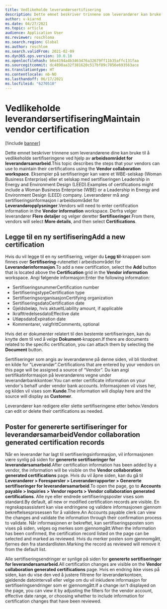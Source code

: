 ```yaml
---
title: Vedlikeholde leverandørsertifisering
description: Dette emnet beskriver trinnene som leverandører kan bruke til å vedlikeholde sertifiseringene ved hjelp av arbeidsområdet for leverandørsamarbeid.
author: v-kiarnd
ms.date: 04/27/2021
ms.topic: article
audience: Application User
ms.reviewer: roschloma
ms.search.region: Global
ms.author: roschlom
ms.search.validFrom: 2021-02-09
ms.dyn365.ops.version: 10.0.18
ms.openlocfilehash: b6e4194a4b3463476a32679ff11b35affc131faa
ms.sourcegitcommit: dc4898aa32f381620c517bf89c7856e693563ace
ms.translationtype: HT
ms.contentlocale: nb-NO
ms.lasthandoff: 06/17/2021
ms.locfileid: "6270510"
---
```

# <a name="maintain-vendor-certification"></a><span data-ttu-id="f19fc-103">Vedlikeholde leverandørsertifisering</span><span class="sxs-lookup"><span data-stu-id="f19fc-103">Maintain vendor certification</span></span>

[!include [banner](../includes/banner.md)]

<span data-ttu-id="f19fc-104">Dette emnet beskriver trinnene som leverandørene dine kan bruke til å vedlikeholde sertifiseringene ved hjelp av **arbeidsområdet for leverandørsamarbeid**.</span><span class="sxs-lookup"><span data-stu-id="f19fc-104">This topic describes the steps that your vendors can use to  maintain their certifications using the **Vendor collaboration workspace**.</span></span> <span data-ttu-id="f19fc-105">Eksempler på sertifiseringer kan være et WBE-selskap (Woman Business Enterprise) eller et selskap med sertifiseringen Leadership in Energy and Environment Design (LEED).</span><span class="sxs-lookup"><span data-stu-id="f19fc-105">Examples of certifications might include a Woman Business Enterprise (WBE) or a Leadership in Energy and Environment Design (LEED) company.</span></span> <span data-ttu-id="f19fc-106">Leverandører må angi sertifiseringsinformasjon i arbeidsområdet for **Leverandøropplysninger**.</span><span class="sxs-lookup"><span data-stu-id="f19fc-106">Vendors will need to enter certification information in the **Vendor information** workspace.</span></span> <span data-ttu-id="f19fc-107">Derfra velger leverandører **Flere detaljer** og velger deretter **Sertifiseringer**.</span><span class="sxs-lookup"><span data-stu-id="f19fc-107">From there, vendors will select **More details**, and then select **Certifications**.</span></span>

## <a name="add-a-new-certification"></a><span data-ttu-id="f19fc-108">Legge til en ny sertifisering</span><span class="sxs-lookup"><span data-stu-id="f19fc-108">Add a new certification</span></span>

<span data-ttu-id="f19fc-109">Hvis du vil legge til en ny sertifisering, velger du **Legg til**-knappen som finnes over **Sertifisering**-rutenettet i arbeidsområdet for **Leverandørinformasjon**.</span><span class="sxs-lookup"><span data-stu-id="f19fc-109">To add a new certification, select the **Add** button that is located above the **Certification** grid in the **Vendor information** workspace.</span></span> <span data-ttu-id="f19fc-110">Angi følgende informasjon:</span><span class="sxs-lookup"><span data-stu-id="f19fc-110">Enter the following information:</span></span>
 
- <span data-ttu-id="f19fc-111">Sertifiseringsnummer</span><span class="sxs-lookup"><span data-stu-id="f19fc-111">Certification number</span></span>
- <span data-ttu-id="f19fc-112">Sertifiseringstype</span><span class="sxs-lookup"><span data-stu-id="f19fc-112">Certification type</span></span>
- <span data-ttu-id="f19fc-113">Sertifiseringsorganisasjon</span><span class="sxs-lookup"><span data-stu-id="f19fc-113">Certifying organization</span></span> 
- <span data-ttu-id="f19fc-114">Sertifiseringsdato</span><span class="sxs-lookup"><span data-stu-id="f19fc-114">Certification date</span></span>
- <span data-ttu-id="f19fc-115">Gjeldsbeløp, hvis aktuelt</span><span class="sxs-lookup"><span data-stu-id="f19fc-115">Liability amount, if applicable</span></span>
- <span data-ttu-id="f19fc-116">Ikrafttredelsesdato</span><span class="sxs-lookup"><span data-stu-id="f19fc-116">Effective date</span></span>
- <span data-ttu-id="f19fc-117">Utløpsdato</span><span class="sxs-lookup"><span data-stu-id="f19fc-117">Expiration date</span></span>
- <span data-ttu-id="f19fc-118">Kommentarer, valgfritt</span><span class="sxs-lookup"><span data-stu-id="f19fc-118">Comments, optional</span></span>

<span data-ttu-id="f19fc-119">Hvis det er dokumenter relatert til den bestemte sertifiseringen, kan du knytte dem til ved å velge **Dokument**-knappen.</span><span class="sxs-lookup"><span data-stu-id="f19fc-119">If there are documents related to the specific certification, you can attach them by selecting the **Document** button.</span></span>

<span data-ttu-id="f19fc-120">Sertifiseringer som angis av leverandørene på denne siden, vil bli tilordnet en kilde for "Leverandør".</span><span class="sxs-lookup"><span data-stu-id="f19fc-120">Certifications that are entered by your vendors on this page will be assigned a source of “Vendor”.</span></span> <span data-ttu-id="f19fc-121">Du kan angi sertifikatinformasjon på leverandørens vegne under leverandørbankkontoer.</span><span class="sxs-lookup"><span data-stu-id="f19fc-121">You can enter certificate information on your vendor's behalf under vendor bank accounts.</span></span> <span data-ttu-id="f19fc-122">Informasjonen vil vises her, og kilden vil vises som **Kunde**.</span><span class="sxs-lookup"><span data-stu-id="f19fc-122">The information will display here and the source will display as **Customer**.</span></span>

<span data-ttu-id="f19fc-123">Leverandører kan redigere eller slette sertifiseringene etter behov.</span><span class="sxs-lookup"><span data-stu-id="f19fc-123">Vendors can edit or delete their certifications as needed.</span></span>

## <a name="vendor-collaboration-generated-certification-records"></a><span data-ttu-id="f19fc-124">Poster for genererte sertifiseringer for leverandørsamarbeid</span><span class="sxs-lookup"><span data-stu-id="f19fc-124">Vendor collaboration generated certification records</span></span> 
 
<span data-ttu-id="f19fc-125">Når en leverandør har lagt til sertifiseringsinformasjon, vil informasjonen være synlig på siden for **genererte sertifiseringer for leverandørsamarbeid**.</span><span class="sxs-lookup"><span data-stu-id="f19fc-125">After certification information has been added by a vendor, the information will be visible on the **Vendor collaboration generated certifications** page.</span></span> <span data-ttu-id="f19fc-126">Hvis du vil åpne siden, kan du gå til **Leverandører > Forespørsler > Leverandørrapporter > Genererte sertifiseringer for leverandørsamarbeid**.</span><span class="sxs-lookup"><span data-stu-id="f19fc-126">To open the page, go to **Accounts payable > Inquiries > Vendor reports > Vendor collaboration generated certifications**.</span></span> <span data-ttu-id="f19fc-127">Alle nye eller endrede sertifiseringsposter vises som standard.</span><span class="sxs-lookup"><span data-stu-id="f19fc-127">By default, all new or modified certification records are visible.</span></span> <span data-ttu-id="f19fc-128">En regnskapsassistent kan vise endringene og validere informasjonen gjennom bekreftelsesprosessen for å validere.</span><span class="sxs-lookup"><span data-stu-id="f19fc-128">An Accounts payable clerk can view the changes and validate the information through their confirmation process to validate.</span></span> <span data-ttu-id="f19fc-129">Når informasjonen er bekreftet, kan sertifiseringsposten som vises på siden, velges og merkes som gjennomgått.</span><span class="sxs-lookup"><span data-stu-id="f19fc-129">When the information has been confirmed, the certification record listed on the page can be selected and marked as reviewed.</span></span> <span data-ttu-id="f19fc-130">Hvis du merker posten som gjennomgått, fjernes den fra standardlisten.</span><span class="sxs-lookup"><span data-stu-id="f19fc-130">Marking the record as reviewed will remove it from the default list.</span></span>
 
<span data-ttu-id="f19fc-131">Alle sertifiseringsendringer er synlige på siden for **genererte sertifiseringer for leverandørsamarbeid**.</span><span class="sxs-lookup"><span data-stu-id="f19fc-131">All certification changes are visible on the **Vendor collaboration generated certifications** page.</span></span> <span data-ttu-id="f19fc-132">Hvis en endring ikke vises på siden, kan du vise den ved å justere filtrene for leverandørkontoen, gjeldende datointervall eller velge om du vil inkludere informasjon for sertifiseringsendringer som er gjennomgått.</span><span class="sxs-lookup"><span data-stu-id="f19fc-132">If a change isn't displayed on the page, you can view it by adjusting the filters for the vendor account, effective date range, or choosing whether to include information for certification changes that have been reviewed.</span></span> 

